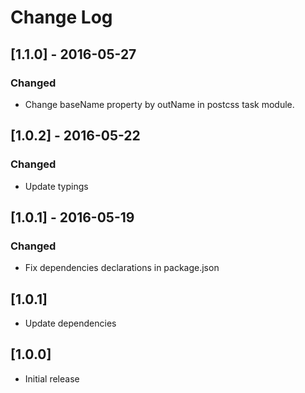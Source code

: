 # Change Log

## [1.1.0] - 2016-05-27

### Changed
- Change baseName property by outName in postcss task module.

## [1.0.2] - 2016-05-22

### Changed
- Update typings

## [1.0.1] - 2016-05-19

### Changed
- Fix dependencies declarations in package.json

## [1.0.1]

* Update dependencies

## [1.0.0]

* Initial release